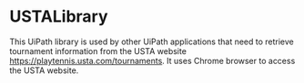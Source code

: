 # USTALibrary

This UiPath library is used by other UiPath applications that need to retrieve tournament information
from the USTA website https://playtennis.usta.com/tournaments.  It uses Chrome browser to access the USTA website.
